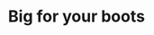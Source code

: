 ---
title: Big for your boots
slug: big-for-your-boots
artist: Stormzy
youtube: dFOErVWlsxg
position: 5
---